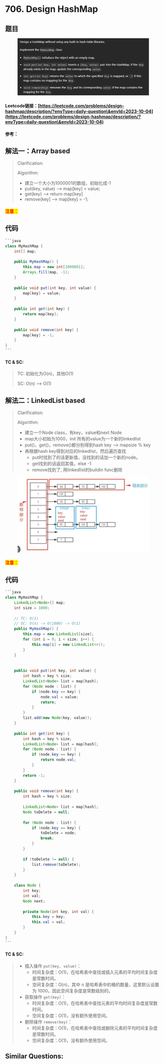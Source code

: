 # 706. Design HashMap

## 题目

<figure><img src="../../.gitbook/assets/image (243).png" alt=""><figcaption></figcaption></figure>

#### Leetcode链接：[https://leetcode.com/problems/design-hashmap/description/?envType=daily-question\&envId=2023-10-04](https://leetcode.com/problems/design-hashmap/description/?envType=daily-question\&envId=2023-10-04)

#### 参考：

## 解法一：Array based

> Clarification:&#x20;
>
> Algorithm:&#x20;
>
> * 建立一个大小为1000001的数组，初始化成-1
> * put(key, value) --> map\[key] = value;
> * get(key) --> return map\[key]
> * remove(key] --> map\[key] = -1;

#### <mark style="color:red;">注意：</mark>

## 代码

````java
```java
class MyHashMap {
    int[] map;

    public MyHashMap() {
        this.map = new int[1000001];
        Arrays.fill(map, -1);
    }
    
    public void put(int key, int value) {
        map[key] = value;
    }
    
    public int get(int key) {
        return map[key];
    }
    
    public void remove(int key) {
        map[key] = -1;
    }
}
```
````

#### TC & SC:&#x20;

> TC: 初始化为O(n)，其他O(1)
>
> SC: O(n) --> O(1)

## 解法二：LinkedList based

> Clarification:&#x20;
>
> Algorithm:
>
> * 建立一个Node class，有key，value和next Node
> * map大小初始为1000，init 所有的value为一个新的linkedlist
> * put()，get()，remove()都分别得到hash key --> mapsize % key
> * 再根据hash key得到对应的linkedlist，然后遍历查找
>   * put时找到了的话更新值，没找到的话加一个新的node。
>   * get找到的话返回其值，else -1
>   * remove找到了, 用linkedlist的buildin func删除

<figure><img src="../../.gitbook/assets/image (244).png" alt=""><figcaption></figcaption></figure>

#### <mark style="color:red;">注意：</mark>

## 代码

````java
```java
class MyHashMap {
    LinkedList<Node>[] map;
    int size = 1000;

    // TC: O(1)
    // SC: O(n) -> O(1000) -> O(1)
    public MyHashMap() {
        this.map = new LinkedList[size];
        for (int i = 0; i < size; i++) {
            this.map[i] = new LinkedList<>();
        }
    }
    
    
    public void put(int key, int value) {
        int hash = key % size;
        LinkedList<Node> list = map[hash];
        for (Node node : list) {
            if (node.key == key) {
                node.val = value;
                return;
            }
        }
        list.add(new Node(key, value));
    }
    
    public int get(int key) {
        int hash = key % size;
        LinkedList<Node> list = map[hash];
        for (Node node : list) {
            if (node.key == key) {
                return node.val;
            }
        }
        return -1;
    }
    
    public void remove(int key) {
        int hash = key % size;
        
        LinkedList<Node> list = map[hash];
        Node toDelete = null;

        for (Node node : list) {
            if (node.key == key) {
                toDelete = node;
                break;
            }
        }

        if (toDelete != null) {
            list.remove(toDelete);
        }
    }

    class Node {
        int key;
        int val;
        Node next;

        private Node(int key, int val) {
            this.key = key;
            this.val = val;
        }
    }
}
```
````

#### TC & SC:&#x20;

> * 插入操作 `put(key, value)`：
>   * 时间复杂度：O(1)，在哈希表中查找或插入元素的平均时间复杂度是常数时间。
>   * 空间复杂度：O(n)，其中 n 是哈希表中的桶的数量，这里默认设置为 1000，因此空间复杂度是常数级别的。
> * 获取操作 `get(key)`：
>   * 时间复杂度：O(1)，在哈希表中查找元素的平均时间复杂度是常数时间。
>   * 空间复杂度：O(1)，没有额外使用空间。
> * 删除操作 `remove(key)`：
>   * 时间复杂度：O(1)，在哈希表中查找或删除元素的平均时间复杂度是常数时间。
>   * 空间复杂度：O(1)，没有额外使用空间。

## **Similar Questions:**&#x20;
